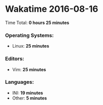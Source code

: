 # Wakatime 2016-08-16

Time Total: **0 hours 25 minutes**

### Operating Systems:
- Linux: **25 minutes** 

### Editors:
- Vim: **25 minutes** 

### Languages:
- INI: **19 minutes** 
- Other: **5 minutes** 

